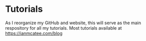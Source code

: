 # Tutorials
As I reorganize my GitHub and website, this will serve as the main respository for all my tutorials.
Most tutorials available at https://ianmcatee.com/blog
